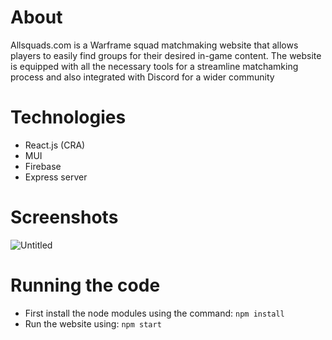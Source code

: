 # About
Allsquads.com is a Warframe squad matchmaking website that allows players to easily find groups for their desired in-game content. The website is equipped with all the necessary tools for a streamline matchamking process and also integrated with Discord for a wider community

# Technologies
- React.js (CRA)
- MUI
- Firebase
- Express server

# Screenshots
![Untitled](https://github.com/shaheer1642/allsquads-website/assets/90972275/62108275-f5be-46da-ba20-f7a43be98127)

# Running the code
- First install the node modules using the command: `npm install`
- Run the website using: `npm start`
